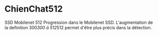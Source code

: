 # ChienChat512
SSD Mobilenet 512
Progression dans le Mobilenet SSD.
L'augmentation de la definition 300*300 à 512*512 permet d'être plus précis dans la détection.
